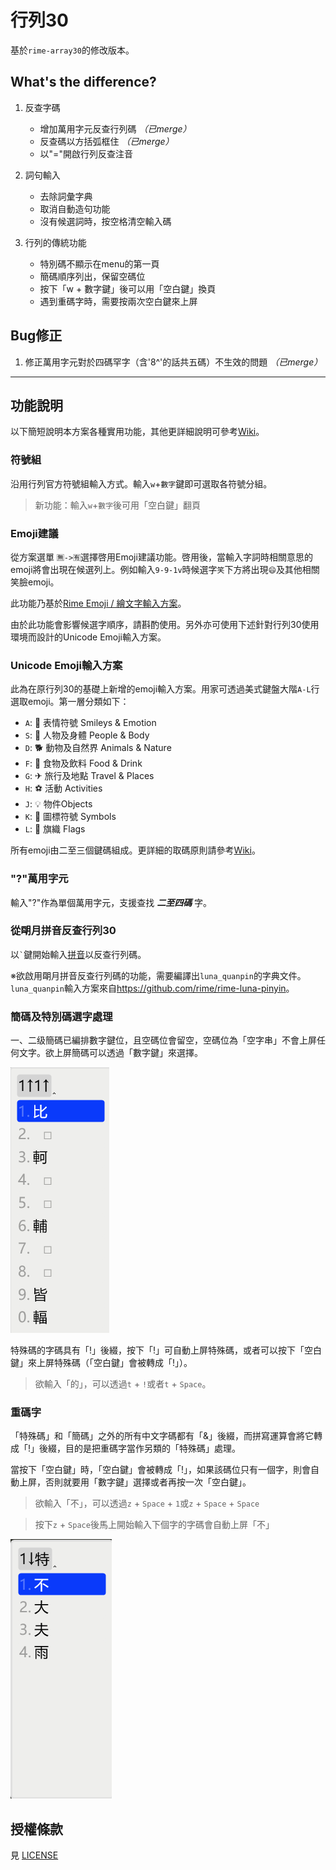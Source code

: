 # 行列30

基於`rime-array30`的修改版本。

## What's the difference?

1. 反查字碼
   * 增加萬用字元反查行列碼 *（已merge）*
   * 反查碼以方括弧框住 *（已merge）*
   * 以"="開啟行列反查注音

2. 詞句輸入
   * 去除詞彙字典
   * 取消自動造句功能
   * 沒有候選詞時，按空格清空輸入碼

3. 行列的傳統功能
   * 特別碼不顯示在menu的第一頁
   * 簡碼順序列出，保留空碼位
   * 按下「w + 數字鍵」後可以用「空白鍵」換頁
   * 遇到重碼字時，需要按兩次空白鍵來上屏

## Bug修正

1. 修正萬用字元對於四碼罕字（含'8^'的話共五碼）不生效的問題 *（已merge）*

---

## 功能說明

以下簡短說明本方案各種實用功能，其他更詳細說明可參考[Wiki](https://github.com/archerindigo/rime-array/wiki)。

### 符號組

沿用行列官方符號組輸入方式。輸入`w`+`數字`鍵即可選取各符號分組。

> 新功能：輸入`w`+`數字`後可用「空白鍵」翻頁

### Emoji建議

從方案選單 `🈚️->🈶️`選擇啓用Emoji建議功能。啓用後，當輸入字詞時相關意思的emoji將會出現在候選列上。例如輸入`9-9-1v`時候選字`笑`下方將出現`😄`及其他相關笑臉emoji。

此功能乃基於[Rime Emoji / 繪文字輸入方案](https://github.com/rime/rime-emoji/)。

由於此功能會影響候選字順序，請斟酌使用。另外亦可使用下述針對行列30使用環境而設計的Unicode Emoji輸入方案。

### Unicode Emoji輸入方案

此為在原行列30的基礎上新增的emoji輸入方案。用家可透過美式鍵盤大階`A-L`行選取emoji。第一層分類如下：

- `A`: 🙂 表情符號 Smileys & Emotion
- `S`: 🧑 人物及身體 People & Body
- `D`: 🐕 動物及自然界 Animals & Nature
- `F`: 🍴 食物及飲料 Food & Drink
- `G`: ✈ 旅行及地點 Travel & Places
- `H`: ⚽ 活動 Activities
- `J`: 💡 物件Objects
- `K`: 🔣 圖標符號 Symbols
- `L`: 🏴 旗織 Flags

所有emoji由二至三個鍵碼組成。更詳細的取碼原則請參考[Wiki](https://github.com/archerindigo/rime-array/wiki/RIME%E8%A1%8C%E5%88%9730-Emoji-Unicode%E8%BC%B8%E5%85%A5%E6%96%B9%E6%A1%88%E8%AA%AA%E6%98%8E)。

### "?"萬用字元

輸入"?"作為單個萬用字元，支援查找 ***二至四碼*** 字。

### 從朙月拼音反查行列30

以`` ` ``鍵開始輸入[拼音](https://github.com/rime/rime-luna-pinyin)以反查行列碼。

※欲啟用朙月拼音反查行列碼的功能，需要編譯出`luna_quanpin`的字典文件。`luna_quanpin`輸入方案來自<https://github.com/rime/rime-luna-pinyin>。

### 簡碼及特別碼選字處理

一、二级簡碼已編排數字鍵位，且空碼位會留空，空碼位為「空字串」不會上屏任何文字。欲上屏簡碼可以透過「數字鍵」來選擇。

 ![alt text](簡碼輸入示例.png)

 特殊碼的字碼具有「!」後綴，按下「!」可自動上屏特殊碼，或者可以按下「空白鍵」來上屏特殊碼（「空白鍵」會被轉成「!」）。

 > 欲輸入「的」，可以透過`t` + `!`或者`t` + `Space`。

### 重碼字

「特殊碼」和「簡碼」之外的所有中文字碼都有「&」後綴，而拼寫運算會將它轉成「!」後綴，目的是把重碼字當作另類的「特殊碼」處理。

當按下「空白鍵」時，「空白鍵」會被轉成「!」，如果該碼位只有一個字，則會自動上屏，否則就要用「數字鍵」選擇或者再按一次「空白鍵」。

> 欲輸入「不」，可以透過`z` + `Space` + `1`或`z` + `Space` + `Space`

> 按下`z` + `Space`後馬上開始輸入下個字的字碼會自動上屏「不」

 ![alt text](重碼字示例.png)

## 授權條款

見 [LICENSE](LICENSE)
